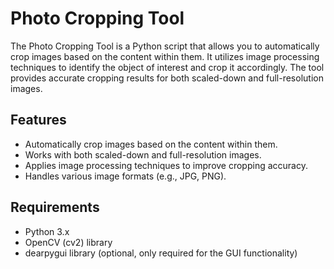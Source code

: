 # Photo Cropping Tool

The Photo Cropping Tool is a Python script that allows you to automatically crop images based on the content within them. It utilizes image processing techniques to identify the object of interest and crop it accordingly. The tool provides accurate cropping results for both scaled-down and full-resolution images.

## Features

- Automatically crop images based on the content within them.
- Works with both scaled-down and full-resolution images.
- Applies image processing techniques to improve cropping accuracy.
- Handles various image formats (e.g., JPG, PNG).

## Requirements

- Python 3.x
- OpenCV (cv2) library
- dearpygui library (optional, only required for the GUI functionality)

